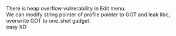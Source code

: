 There is heap overflow vulnerability in Edit menu.<br>
We can modify string pointer of profile pointer to GOT and leak libc, overwrite GOT to one_shot gadget.<br>
easy XD
